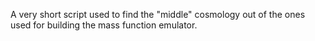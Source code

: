 A very short script used to find the "middle" cosmology out of the ones used for building the mass function emulator.
